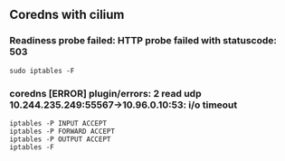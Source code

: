 ## Coredns with cilium

### Readiness probe failed: HTTP probe failed with statuscode: 503
```
sudo iptables -F
```

### coredns [ERROR] plugin/errors: 2 read udp 10.244.235.249:55567->10.96.0.10:53: i/o timeout 

```
iptables -P INPUT ACCEPT
iptables -P FORWARD ACCEPT
iptables -P OUTPUT ACCEPT
iptables -F

```